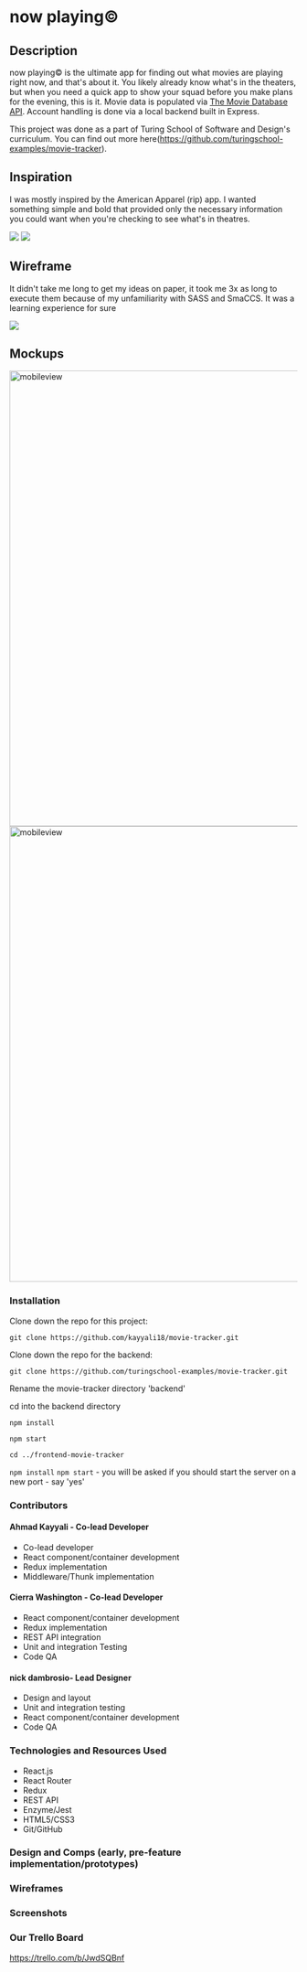 # now playing©️

## Description

now playing©️ is the ultimate app for finding out what movies are playing right now, and that's about it. You likely already know what's in the theaters, but when you need a quick app to show your squad before you make plans for the evening, this is it. Movie data is populated via [The Movie Database API](https://www.themoviedb.org/documentation/api). Account handling is done via a local backend built in Express.

This project was done as a part of Turing School of Software and Design's curriculum. You can find out more here(https://github.com/turingschool-examples/movie-tracker).

## Inspiration

I was mostly inspired by the American Apparel (rip) app. I wanted something simple and bold that provided only the necessary information you could want when you're checking to see what's in theatres.

<img src="https://user-images.githubusercontent.com/34214595/47792340-6da3be00-dce1-11e8-86b7-5a8c221e9c7d.jpg">

<img src="https://user-images.githubusercontent.com/34214595/47792342-6ed4eb00-dce1-11e8-8c6e-971cdc804690.jpg">

## Wireframe

It didn't take me long to get my ideas on paper, it took me 3x as long to execute them because of my unfamiliarity with SASS and SmaCCS. It was a learning experience for sure

<img src="https://user-images.githubusercontent.com/34214595/47792364-7ac0ad00-dce1-11e8-8a21-3c0425ce8472.jpg">

## Mockups

<img width="797" alt="mobileview" src="https://user-images.githubusercontent.com/34214595/47791535-9034d780-dcdf-11e8-924a-9ef6fded4b75.png">

<img width="797" alt="mobileview" src="https://user-images.githubusercontent.com/34214595/47791534-8f9c4100-dcdf-11e8-90ec-5ebd008f7766.png">

### Installation

Clone down the repo for this project:

``` git clone https://github.com/kayyali18/movie-tracker.git ```

Clone down the repo for the backend:

``` git clone https://github.com/turingschool-examples/movie-tracker.git ```

Rename the movie-tracker directory 'backend'

cd into the backend directory

```npm install```

```npm start```

``` cd ../frontend-movie-tracker ```

```npm install```
```npm start``` - you will be asked if you should start the server on a new port - say 'yes'

### Contributors

#### Ahmad Kayyali - Co-lead Developer
* Co-lead developer
* React component/container development
* Redux implementation
* Middleware/Thunk implementation

#### Cierra Washington - Co-lead Developer
* React component/container development
* Redux implementation
* REST API integration
* Unit and integration Testing
* Code QA

#### nick dambrosio- Lead Designer
* Design and layout
* Unit and integration testing
* React component/container development
* Code QA

### Technologies and Resources Used
* React.js
* React Router
* Redux
* REST API
* Enzyme/Jest
* HTML5/CSS3
* Git/GitHub

### Design and Comps (early, pre-feature implementation/prototypes)

### Wireframes

### Screenshots

### Our Trello Board 

https://trello.com/b/JwdSQBnf

